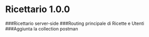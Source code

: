 # Ricettario 1.0.0
###Ricettario server-side
###Routing principale di Ricette e Utenti
###Aggiunta la collection postman
